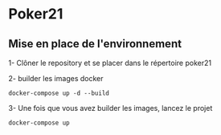 # Poker21

## Mise en place de l'environnement

1- Clôner le repository et se placer dans le répertoire poker21

2- builder les images docker

```
docker-compose up -d --build
```

3- Une fois que vous avez builder les images, lancez le projet 

```
docker-compose up 
```
